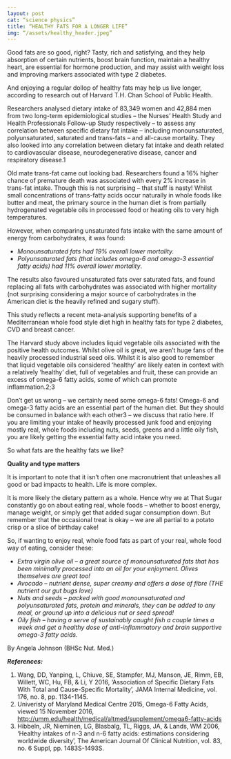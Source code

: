 ```yaml
---
layout: post 
cat: “science physics” 
title: “HEALTHY FATS FOR A LONGER LIFE”
img: “/assets/healthy_header.jpeg” 
---
```

Good fats are so good, right? Tasty, rich and satisfying, and they help absorption of certain nutrients, boost brain function, maintain a healthy heart, are essential for hormone production, and may assist with weight loss and improving markers associated with type 2 diabetes.

And enjoying a regular dollop of healthy fats may help us live longer, according to research out of Harvard T.H. Chan School of Public Health.

Researchers analysed dietary intake of 83,349 women and 42,884 men from two long-term epidemiological studies – the Nurses’ Health Study and Health Professionals Follow-up Study respectively – to assess any correlation between specific dietary fat intake – including monounsaturated, polyunsaturated, saturated and trans-fats – and all-cause mortality. They also looked into any correlation between dietary fat intake and death related to cardiovascular disease, neurodegenerative disease, cancer and respiratory disease.1

Old mate trans-fat came out looking bad. Researchers found a 16% higher chance of premature death was associated with every 2% increase in trans-fat intake. Though this is not surprising – that stuff is nasty! Whilst small concentrations of trans-fatty acids occur naturally in whole foods like butter and meat, the primary source in the human diet is from partially hydrogenated vegetable oils in processed food or heating oils to very high temperatures.

However, when comparing unsaturated fats intake with the same amount of energy from carbohydrates, it was found:

 - *Monounsaturated fats had 19% overall lower mortality.*
 - *Polyunsaturated fats (that includes omega-6 and omega-3 essential fatty acids) had 11% overall lower mortality*.



The results also favoured unsaturated fats over saturated fats, and found replacing all fats with carbohydrates was associated with higher mortality (not surprising considering a major source of carbohydrates in the American diet is the heavily refined and sugary stuff).

This study reflects a recent meta-analysis supporting benefits of a Mediterranean whole food style diet high in healthy fats for type 2 diabetes, CVD and breast cancer.

The Harvard study above includes liquid vegetable oils associated with the positive health outcomes. Whilst olive oil is great, we aren’t huge fans of the heavily processed industrial seed oils. Whilst it is also good to remember that liquid vegetable oils considered ‘healthy’ are likely eaten in context with a relatively ‘healthy’ diet, full of vegetables and fruit, these can provide an excess of omega-6 fatty acids, some of which can promote inflammation.2;3

Don’t get us wrong – we certainly need some omega-6 fats! Omega-6 and omega-3 fatty acids are an essential part of the human diet. But they should be consumed in balance with each other3 – we discuss that ratio here. If you are limiting your intake of heavily processed junk food and enjoying mostly real, whole foods including nuts, seeds, greens and a little oily fish, you are likely getting the essential fatty acid intake you need.

So what fats are the healthy fats we like?

**Quality and type matters**

It is important to note that it isn’t often one macronutrient that unleashes all good or bad impacts to health. Life is more complex.

It is more likely the dietary pattern as a whole. Hence why we at That Sugar constantly go on about eating real, whole foods – whether to boost energy, manage weight, or simply get that added sugar consumption down. But remember that the occasional treat is okay – we are all partial to a potato crisp or a slice of birthday cake!

So, if wanting to enjoy real, whole food fats as part of your real, whole food way of eating, consider these:

 - *Extra virgin olive oil – a great source of monounsaturated fats that has been minimally processed into an oil for your enjoyment. Olives themselves are great too!*
 - *Avocado – nutrient dense, super creamy and offers a dose of fibre (THE nutrient our gut bugs love)*
 - *Nuts and seeds – packed with good monounsaturated and polyunsaturated fats, protein and minerals, they can be added to any meal, or ground up into a delicious nut or seed spread!*
 - *Oily fish – having a serve of sustainably caught fish a couple times a week and get a healthy dose of anti-inflammatory and brain supportive omega-3 fatty acids.*





By Angela Johnson (BHSc Nut. Med.)

 

***References:***

1. Wang, DD, Yanping, L, Chiuve, SE, Stampfer, MJ, Manson, JE, Rimm, EB, Willett, WC, Hu, FB, & Li, Y 2016, ‘Association of Specific Dietary Fats With Total and Cause-Specific Mortality’, JAMA Internal Medicine, vol. 176, no. 8, pp. 1134-1145.
2. Univeristy of Maryland Medical Centre 2015, Omega-6 Fatty Acids, viewed 15 November 2016, <http://umm.edu/health/medical/altmed/supplement/omega6-fatty-acids>
3. Hibbeln, JR, Nieminen, LG, Blasbalg, TL, Riggs, JA, & Lands, WM 2006, ‘Healthy intakes of n-3 and n-6 fatty acids: estimations considering worldwide diversity’, The American Journal Of Clinical Nutrition, vol. 83, no. 6 Suppl, pp. 1483S-1493S.
